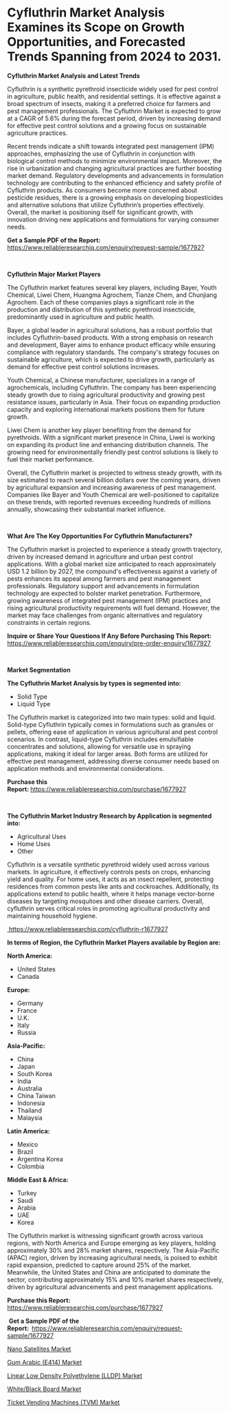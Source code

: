 <p><h1>Cyfluthrin Market Analysis Examines its Scope on Growth Opportunities, and Forecasted Trends Spanning from 2024 to 2031.</h1></p><p><strong>Cyfluthrin Market Analysis and Latest Trends</strong></p>
<p><p>Cyfluthrin is a synthetic pyrethroid insecticide widely used for pest control in agriculture, public health, and residential settings. It is effective against a broad spectrum of insects, making it a preferred choice for farmers and pest management professionals. The Cyfluthrin Market is expected to grow at a CAGR of 5.6% during the forecast period, driven by increasing demand for effective pest control solutions and a growing focus on sustainable agriculture practices.</p><p>Recent trends indicate a shift towards integrated pest management (IPM) approaches, emphasizing the use of Cyfluthrin in conjunction with biological control methods to minimize environmental impact. Moreover, the rise in urbanization and changing agricultural practices are further boosting market demand. Regulatory developments and advancements in formulation technology are contributing to the enhanced efficiency and safety profile of Cyfluthrin products. As consumers become more concerned about pesticide residues, there is a growing emphasis on developing biopesticides and alternative solutions that utilize Cyfluthrin’s properties effectively. Overall, the market is positioning itself for significant growth, with innovation driving new applications and formulations for varying consumer needs.</p></p>
<p><strong>Get a Sample PDF of the Report:&nbsp;</strong> <a href="https://www.reliableresearchiq.com/enquiry/request-sample/1677927?utm_campaign=1499&utm_medium=2&utm_source=Github&utm_content=ia&utm_term=14102024&utm_id=cyfluthrin">https://www.reliableresearchiq.com/enquiry/request-sample/1677927</a></p>
<p>&nbsp;</p>
<p><strong>Cyfluthrin Major Market Players</strong></p>
<p><p>The Cyfluthrin market features several key players, including Bayer, Youth Chemical, Liwei Chem, Huangma Agrochem, Tianze Chem, and Chunjiang Agrochem. Each of these companies plays a significant role in the production and distribution of this synthetic pyrethroid insecticide, predominantly used in agriculture and public health.</p><p>Bayer, a global leader in agricultural solutions, has a robust portfolio that includes Cyfluthrin-based products. With a strong emphasis on research and development, Bayer aims to enhance product efficacy while ensuring compliance with regulatory standards. The company's strategy focuses on sustainable agriculture, which is expected to drive growth, particularly as demand for effective pest control solutions increases.</p><p>Youth Chemical, a Chinese manufacturer, specializes in a range of agrochemicals, including Cyfluthrin. The company has been experiencing steady growth due to rising agricultural productivity and growing pest resistance issues, particularly in Asia. Their focus on expanding production capacity and exploring international markets positions them for future growth.</p><p>Liwei Chem is another key player benefiting from the demand for pyrethroids. With a significant market presence in China, Liwei is working on expanding its product line and enhancing distribution channels. The growing need for environmentally friendly pest control solutions is likely to fuel their market performance.</p><p>Overall, the Cyfluthrin market is projected to witness steady growth, with its size estimated to reach several billion dollars over the coming years, driven by agricultural expansion and increasing awareness of pest management. Companies like Bayer and Youth Chemical are well-positioned to capitalize on these trends, with reported revenues exceeding hundreds of millions annually, showcasing their substantial market influence.</p></p>
<p>&nbsp;</p>
<p><strong>What Are The Key Opportunities For Cyfluthrin Manufacturers?</strong></p>
<p><p>The Cyfluthrin market is projected to experience a steady growth trajectory, driven by increased demand in agriculture and urban pest control applications. With a global market size anticipated to reach approximately USD 1.2 billion by 2027, the compound's effectiveness against a variety of pests enhances its appeal among farmers and pest management professionals. Regulatory support and advancements in formulation technology are expected to bolster market penetration. Furthermore, growing awareness of integrated pest management (IPM) practices and rising agricultural productivity requirements will fuel demand. However, the market may face challenges from organic alternatives and regulatory constraints in certain regions.</p></p>
<p><strong>Inquire or Share Your Questions If Any Before Purchasing This Report:</strong> <a href="https://www.reliableresearchiq.com/enquiry/pre-order-enquiry/1677927?utm_campaign=1499&utm_medium=2&utm_source=Github&utm_content=ia&utm_term=14102024&utm_id=cyfluthrin">https://www.reliableresearchiq.com/enquiry/pre-order-enquiry/1677927</a></p>
<p>&nbsp;</p>
<p><strong>Market Segmentation</strong></p>
<p><strong>The Cyfluthrin Market Analysis by types is segmented into:</strong></p>
<p><ul><li>Solid Type</li><li>Liquid Type</li></ul></p>
<p><p>The Cyfluthrin market is categorized into two main types: solid and liquid. Solid-type Cyfluthrin typically comes in formulations such as granules or pellets, offering ease of application in various agricultural and pest control scenarios. In contrast, liquid-type Cyfluthrin includes emulsifiable concentrates and solutions, allowing for versatile use in spraying applications, making it ideal for larger areas. Both forms are utilized for effective pest management, addressing diverse consumer needs based on application methods and environmental considerations.</p></p>
<p><strong>Purchase this Report:&nbsp;</strong><a href="https://www.reliableresearchiq.com/purchase/1677927?utm_campaign=1499&utm_medium=2&utm_source=Github&utm_content=ia&utm_term=14102024&utm_id=cyfluthrin">https://www.reliableresearchiq.com/purchase/1677927</a></p>
<p>&nbsp;</p>
<p><strong>The Cyfluthrin Market Industry Research by Application is segmented into:</strong></p>
<p><ul><li>Agricultural Uses</li><li>Home Uses</li><li>Other</li></ul></p>
<p><p>Cyfluthrin is a versatile synthetic pyrethroid widely used across various markets. In agriculture, it effectively controls pests on crops, enhancing yield and quality. For home uses, it acts as an insect repellent, protecting residences from common pests like ants and cockroaches. Additionally, its applications extend to public health, where it helps manage vector-borne diseases by targeting mosquitoes and other disease carriers. Overall, cyfluthrin serves critical roles in promoting agricultural productivity and maintaining household hygiene.</p></p>
<p><a href="https://www.reliableresearchiq.com/cyfluthrin-r1677927?utm_campaign=1499&utm_medium=2&utm_source=Github&utm_content=ia&utm_term=14102024&utm_id=cyfluthrin">&nbsp;https://www.reliableresearchiq.com/cyfluthrin-r1677927</a></p>
<p><strong>In terms of Region, the Cyfluthrin Market Players available by Region are:</strong></p>
<p>
    <p> <strong> North America: </strong>
        <ul>
            <li>United States</li>
            <li>Canada</li>
        </ul>
        </p> 
    <p> <strong> Europe: </strong>
        <ul>
            <li>Germany</li>
            <li>France</li>
            <li>U.K.</li>
            <li>Italy</li>
            <li>Russia</li>
        </ul>
        </p> 
    <p> <strong> Asia-Pacific: </strong>
        <ul>
            <li>China</li>
            <li>Japan</li>
            <li>South Korea</li>
            <li>India</li>
            <li>Australia</li>
            <li>China Taiwan</li>
            <li>Indonesia</li>
            <li>Thailand</li>
            <li>Malaysia</li>
        </ul>
        </p> 
    <p> <strong> Latin America: </strong>
        <ul>
            <li>Mexico</li>
            <li>Brazil</li>
            <li>Argentina Korea</li>
            <li>Colombia</li>
        </ul>
        </p> 
    <p> <strong> Middle East & Africa: </strong>
        <ul>
            <li>Turkey</li>
            <li>Saudi</li>
            <li>Arabia</li>
            <li>UAE</li>
            <li>Korea</li>
        </ul>
    </p>
    </p>
<p><p>The Cyfluthrin market is witnessing significant growth across various regions, with North America and Europe emerging as key players, holding approximately 30% and 28% market shares, respectively. The Asia-Pacific (APAC) region, driven by increasing agricultural needs, is poised to exhibit rapid expansion, predicted to capture around 25% of the market. Meanwhile, the United States and China are anticipated to dominate the sector, contributing approximately 15% and 10% market shares respectively, driven by agricultural advancements and pest management applications.</p></p>
<p><strong>Purchase this Report: </strong><a href="https://www.reliableresearchiq.com/purchase/1677927?utm_campaign=1499&utm_medium=2&utm_source=Github&utm_content=ia&utm_term=14102024&utm_id=cyfluthrin">https://www.reliableresearchiq.com/purchase/1677927</a></p>
<p>&nbsp;<strong>Get a Sample PDF of the Report:&nbsp;&nbsp;</strong><a href="https://www.reliableresearchiq.com/enquiry/request-sample/1677927?utm_campaign=1499&utm_medium=2&utm_source=Github&utm_content=ia&utm_term=14102024&utm_id=cyfluthrin">https://www.reliableresearchiq.com/enquiry/request-sample/1677927</a></p>
<p><strong></strong></p>
<p><p><a href="https://www.linkedin.com/pulse/nano-satellites-market-trends-strategic-insights-2024-2031-7owqe?utm_campaign=1499&utm_medium=2&utm_source=Github&utm_content=ia&utm_term=14102024&utm_id=cyfluthrin">Nano Satellites Market</a></p><p><a href="https://www.linkedin.com/pulse/unveiling-market-trends-global-gum-arabic-e414-growth-regional-hbhte?utm_campaign=1499&utm_medium=2&utm_source=Github&utm_content=ia&utm_term=14102024&utm_id=cyfluthrin">Gum Arabic (E414) Market</a></p><p><a href="https://www.linkedin.com/pulse/what-factors-influence-linear-low-density-polyethylene-lldp-z01xe?utm_campaign=1499&utm_medium=2&utm_source=Github&utm_content=ia&utm_term=14102024&utm_id=cyfluthrin">Linear Low Density Polyethylene (LLDP) Market</a></p><p><a href="https://www.linkedin.com/pulse/whiteblack-board-value-chain-analysis-from-raw-materials-f5nqe?utm_campaign=1499&utm_medium=2&utm_source=Github&utm_content=ia&utm_term=14102024&utm_id=cyfluthrin">White/Black Board Market</a></p><p><a href="https://www.linkedin.com/pulse/ticket-vending-machines-tvm-market-evolution-future-outlook-hemje?utm_campaign=1499&utm_medium=2&utm_source=Github&utm_content=ia&utm_term=14102024&utm_id=cyfluthrin">Ticket Vending Machines (TVM) Market</a></p></p>